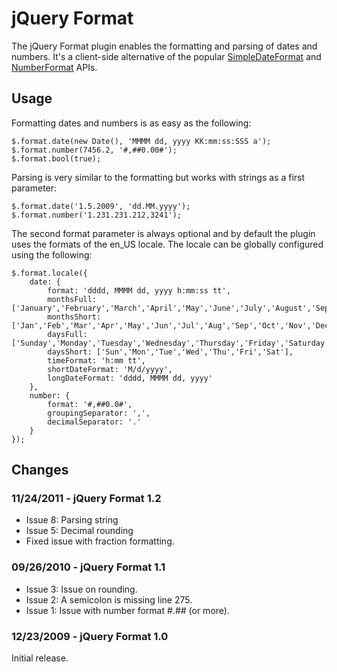 # jQuery Format

The jQuery Format plugin enables the formatting and parsing of dates and numbers. It's a 
client-side alternative of the popular 
[SimpleDateFormat](http://java.sun.com/javase/6/docs/api/java/text/SimpleDateFormat.html) 
and [NumberFormat](http://java.sun.com/javase/6/docs/api/java/text/NumberFormat.html) APIs.

## Usage

Formatting dates and numbers is as easy as the following:

    $.format.date(new Date(), 'MMMM dd, yyyy KK:mm:ss:SSS a');
    $.format.number(7456.2, '#,##0.00#');
    $.format.bool(true);
    
Parsing is very similar to the formatting but works with strings as a first parameter:

    $.format.date('1.5.2009', 'dd.MM.yyyy');
    $.format.number('1.231.231.212,3241');
    
The second format parameter is always optional and by default the plugin uses the formats 
of the en_US locale. The locale can be globally configured using the following:

    $.format.locale({
        date: {
            format: 'dddd, MMMM dd, yyyy h:mm:ss tt',
            monthsFull: ['January','February','March','April','May','June','July','August','September','October','November','December'],
            monthsShort: ['Jan','Feb','Mar','Apr','May','Jun','Jul','Aug','Sep','Oct','Nov','Dec'],
            daysFull: ['Sunday','Monday','Tuesday','Wednesday','Thursday','Friday','Saturday'],
            daysShort: ['Sun','Mon','Tue','Wed','Thu','Fri','Sat'],
            timeFormat: 'h:mm tt',
            shortDateFormat: 'M/d/yyyy',
            longDateFormat: 'dddd, MMMM dd, yyyy'
        },
        number: {
            format: '#,##0.0#',
            groupingSeparator: ',',
            decimalSeparator: '.'
        }    
    });

## Changes

### 11/24/2011 - jQuery Format 1.2

- Issue 8: Parsing string
- Issue 5: Decimal rounding
- Fixed issue with fraction formatting.

### 09/26/2010 - jQuery Format 1.1

- Issue 3: Issue on rounding.
- Issue 2: A semicolon is missing line 275.
- Issue 1: Issue with number format #.## (or more).

### 12/23/2009 - jQuery Format 1.0

Initial release.